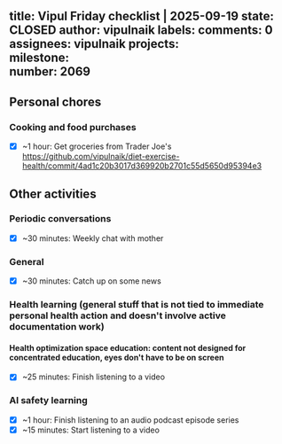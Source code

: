 title:	Vipul Friday checklist | 2025-09-19
state:	CLOSED
author:	vipulnaik
labels:	
comments:	0
assignees:	vipulnaik
projects:	
milestone:	
number:	2069
--
## Personal chores

### Cooking and food purchases

- [x] ~1 hour: Get groceries from Trader Joe's https://github.com/vipulnaik/diet-exercise-health/commit/4ad1c20b3017d369920b2701c55d5650d95394e3

## Other activities

### Periodic conversations

- [x] ~30 minutes: Weekly chat with mother

### General

- [x] ~30 minutes: Catch up on some news

### Health learning (general stuff that is not tied to immediate personal health action and doesn't involve active documentation work)

#### Health optimization space education: content not designed for concentrated education, eyes don't have to be on screen

- [x] ~25 minutes: Finish listening to a video

### AI safety learning

- [x] ~1 hour: Finish listening to an audio podcast episode series
- [x] ~15 minutes: Start listening to a video
